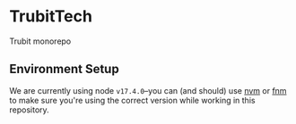 # TrubitTech

Trubit monorepo

## Environment Setup

We are currently using node `v17.4.0`–you can (and should) use [nvm](https://github.com/nvm-sh/nvm) or [fnm](https://github.com/Schniz/fnm) to make sure you're using the correct version while working in this repository.
